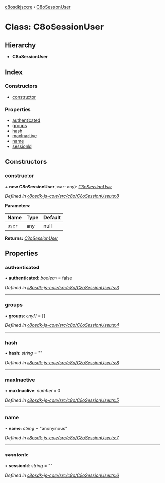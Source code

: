 [c8osdkjscore](../README.md) › [C8oSessionUser](c8osessionuser.md)

# Class: C8oSessionUser

## Hierarchy

* **C8oSessionUser**

## Index

### Constructors

* [constructor](c8osessionuser.md#constructor)

### Properties

* [authenticated](c8osessionuser.md#authenticated)
* [groups](c8osessionuser.md#groups)
* [hash](c8osessionuser.md#hash)
* [maxInactive](c8osessionuser.md#maxinactive)
* [name](c8osessionuser.md#name)
* [sessionId](c8osessionuser.md#sessionid)

## Constructors

###  constructor

\+ **new C8oSessionUser**(`user`: any): *[C8oSessionUser](c8osessionuser.md)*

*Defined in [c8osdk-js-core/src/c8o/C8oSessionUser.ts:8](https://github.com/convertigo/c8osdk-angular/blob/1fc5ad7/src/c8o/C8oSessionUser.ts#L8)*

**Parameters:**

Name | Type | Default |
------ | ------ | ------ |
`user` | any |  null |

**Returns:** *[C8oSessionUser](c8osessionuser.md)*

## Properties

###  authenticated

• **authenticated**: *boolean* = false

*Defined in [c8osdk-js-core/src/c8o/C8oSessionUser.ts:3](https://github.com/convertigo/c8osdk-angular/blob/1fc5ad7/src/c8o/C8oSessionUser.ts#L3)*

___

###  groups

• **groups**: *any[]* =  []

*Defined in [c8osdk-js-core/src/c8o/C8oSessionUser.ts:4](https://github.com/convertigo/c8osdk-angular/blob/1fc5ad7/src/c8o/C8oSessionUser.ts#L4)*

___

###  hash

• **hash**: *string* = ""

*Defined in [c8osdk-js-core/src/c8o/C8oSessionUser.ts:8](https://github.com/convertigo/c8osdk-angular/blob/1fc5ad7/src/c8o/C8oSessionUser.ts#L8)*

___

###  maxInactive

• **maxInactive**: *number* = 0

*Defined in [c8osdk-js-core/src/c8o/C8oSessionUser.ts:5](https://github.com/convertigo/c8osdk-angular/blob/1fc5ad7/src/c8o/C8oSessionUser.ts#L5)*

___

###  name

• **name**: *string* = "anonymous"

*Defined in [c8osdk-js-core/src/c8o/C8oSessionUser.ts:7](https://github.com/convertigo/c8osdk-angular/blob/1fc5ad7/src/c8o/C8oSessionUser.ts#L7)*

___

###  sessionId

• **sessionId**: *string* = ""

*Defined in [c8osdk-js-core/src/c8o/C8oSessionUser.ts:6](https://github.com/convertigo/c8osdk-angular/blob/1fc5ad7/src/c8o/C8oSessionUser.ts#L6)*
